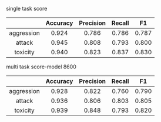 single task score

|            | Accuracy | Precision | Recall |  F1   |
| :--------: | :------: | :-------: | :----: | :---: |
| aggression |  0.924   |   0.786   | 0.786  | 0.787 |
|   attack   |  0.945   |   0.808   | 0.793  | 0.800 |
|  toxicity  |  0.940   |   0.823   | 0.837  | 0.830 |



multi task score-model 8600

|            | Accuracy | Precision | Recall |  F1   |
| :--------: | :------: | :-------: | :----: | :---: |
| aggression |  0.928   |   0.822   | 0.760  | 0.790 |
|   attack   |  0.936   |   0.806   | 0.803  | 0.805 |
|  toxicity  |  0.939   |   0.848   | 0.793  | 0.820 |